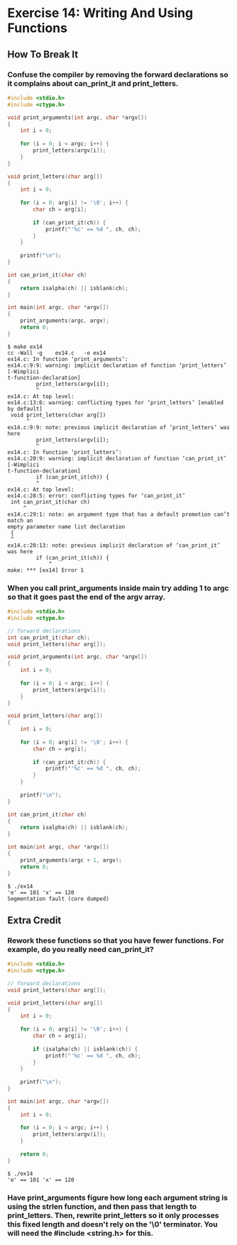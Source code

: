# Exercise 14: Writing And Using Functions
## How To Break It
### Confuse the compiler by removing the forward declarations so it complains about can_print_it and print_letters.
```c
#include <stdio.h>
#include <ctype.h>

void print_arguments(int argc, char *argv[])
{
    int i = 0;
    
    for (i = 0; i < argc; i++) {
        print_letters(argv[i]);
    }
}

void print_letters(char arg[])
{
    int i = 0;
    
    for (i = 0; arg[i] != '\0'; i++) {
        char ch = arg[i];
        
        if (can_print_it(ch)) {
            printf("'%c' == %d ", ch, ch);
        }
    }
    
    printf("\n");
}

int can_print_it(char ch)
{
    return isalpha(ch) || isblank(ch);
}

int main(int argc, char *argv[])
{
    print_arguments(argc, argv);
    return 0;
}
```
```
$ make ex14
cc -Wall -g    ex14.c   -o ex14
ex14.c: In function ‘print_arguments’:
ex14.c:9:9: warning: implicit declaration of function ‘print_letters’ [-Wimplici                                                                                                                                                             t-function-declaration]
         print_letters(argv[i]);
         ^
ex14.c: At top level:
ex14.c:13:6: warning: conflicting types for ‘print_letters’ [enabled by default]
 void print_letters(char arg[])
      ^
ex14.c:9:9: note: previous implicit declaration of ‘print_letters’ was here
         print_letters(argv[i]);
         ^
ex14.c: In function ‘print_letters’:
ex14.c:20:9: warning: implicit declaration of function ‘can_print_it’ [-Wimplici                                                                                                                                                             t-function-declaration]
         if (can_print_it(ch)) {
         ^
ex14.c: At top level:
ex14.c:28:5: error: conflicting types for ‘can_print_it’
 int can_print_it(char ch)
     ^
ex14.c:29:1: note: an argument type that has a default promotion can’t match an                                                                                                                                                              empty parameter name list declaration
 {
 ^
ex14.c:20:13: note: previous implicit declaration of ‘can_print_it’ was here
         if (can_print_it(ch)) {
             ^
make: *** [ex14] Error 1
```

### When you call print_arguments inside main try adding 1 to argc so that it goes past the end of the argv array.
```c
#include <stdio.h>
#include <ctype.h>

// forward declarations
int can_print_it(char ch);
void print_letters(char arg[]);

void print_arguments(int argc, char *argv[])
{
    int i = 0;
    
    for (i = 0; i < argc; i++) {
        print_letters(argv[i]);
    }
}

void print_letters(char arg[])
{
    int i = 0;
    
    for (i = 0; arg[i] != '\0'; i++) {
        char ch = arg[i];
        
        if (can_print_it(ch)) {
            printf("'%c' == %d ", ch, ch);
        }
    }
    
    printf("\n");
}

int can_print_it(char ch)
{
    return isalpha(ch) || isblank(ch);
}

int main(int argc, char *argv[])
{
    print_arguments(argc + 1, argv);
    return 0;
}
```
```
$ ./ex14
'e' == 101 'x' == 120
Segmentation fault (core dumped)
```

## Extra Credit
### Rework these functions so that you have fewer functions. For example, do you really need can_print_it?
```c
#include <stdio.h>
#include <ctype.h>

// forward declarations
void print_letters(char arg[]);

void print_letters(char arg[])
{
    int i = 0;
    
    for (i = 0; arg[i] != '\0'; i++) {
        char ch = arg[i];
        
        if (isalpha(ch) || isblank(ch)) {
            printf("'%c' == %d ", ch, ch);
        }
    }
    
    printf("\n");
}

int main(int argc, char *argv[])
{
    int i = 0;
    
    for (i = 0; i < argc; i++) {
        print_letters(argv[i]);
    }
    
    return 0;
}
```
```
$ ./ex14
'e' == 101 'x' == 120
```

### Have print_arguments figure how long each argument string is using the strlen function, and then pass that length to print_letters. Then, rewrite print_letters so it only processes this fixed length and doesn't rely on the '\0' terminator. You will need the #include <string.h> for this.
